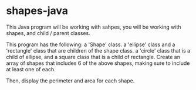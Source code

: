 # shapes-java

This Java program will be working with sahpes, you will be working with shapes, and child / parent classes.

This program has the following:
a 'Shape' class.
a 'ellipse' class and a 'rectangle' class that are children of the shape class.
a 'circle' class that is a child of ellipse, and a square class that is a child of rectangle.
Create an array of shapes that includes 6 of the above shapes, making sure to include at least one of each.

Then, display the perimeter and area for each shape.

